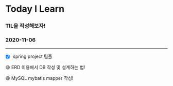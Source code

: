 # Today I Learn

### TIL을 작성해보자!

### 2020-11-06

---

- [x]  spring project 팀플

😄 ERD 이용해서 DB 작성 및 설계하는 법!

😄 MySQL mybatis mapper 작성!